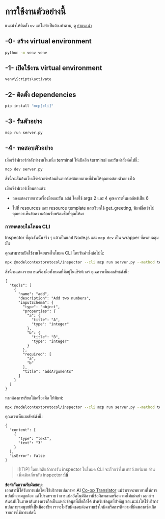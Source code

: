 <!--
CO_OP_TRANSLATOR_METADATA:
{
  "original_hash": "d26f746e21775c30b4d7ed97962b24df",
  "translation_date": "2025-08-18T14:31:54+00:00",
  "source_file": "03-GettingStarted/01-first-server/solution/python/README.md",
  "language_code": "th"
}
-->
# การใช้งานตัวอย่างนี้

แนะนำให้ติดตั้ง `uv` แต่ไม่จำเป็นต้องทำตาม, ดู [คำแนะนำ](https://docs.astral.sh/uv/#highlights)

## -0- สร้าง virtual environment

```bash
python -m venv venv
```

## -1- เปิดใช้งาน virtual environment

```bash
venv\Scripts\activate
```

## -2- ติดตั้ง dependencies

```bash
pip install "mcp[cli]"
```

## -3- รันตัวอย่าง

```bash
mcp run server.py
```

## -4- ทดสอบตัวอย่าง

เมื่อเซิร์ฟเวอร์กำลังทำงานในหนึ่ง terminal ให้เปิดอีก terminal และรันคำสั่งต่อไปนี้:

```bash
mcp dev server.py
```

สิ่งนี้จะเริ่มต้นเว็บเซิร์ฟเวอร์พร้อมอินเทอร์เฟซแบบภาพที่ช่วยให้คุณทดสอบตัวอย่างได้

เมื่อเซิร์ฟเวอร์เชื่อมต่อแล้ว:

- ลองแสดงรายการเครื่องมือและรัน `add` โดยใช้ args 2 และ 4 คุณควรเห็นผลลัพธ์เป็น 6

- ไปที่ resources และ resource template และเรียกใช้ get_greeting, พิมพ์ชื่อเข้าไป คุณควรเห็นข้อความต้อนรับพร้อมชื่อที่คุณให้มา

### การทดสอบในโหมด CLI

Inspector ที่คุณรันนั้นจริง ๆ แล้วเป็นแอป Node.js และ `mcp dev` เป็น wrapper ที่ครอบคลุมมัน

คุณสามารถเปิดใช้งานโดยตรงในโหมด CLI โดยรันคำสั่งต่อไปนี้:

```bash
npx @modelcontextprotocol/inspector --cli mcp run server.py --method tools/list
```

สิ่งนี้จะแสดงรายการเครื่องมือทั้งหมดที่มีอยู่ในเซิร์ฟเวอร์ คุณควรเห็นผลลัพธ์ดังนี้:

```text
{
  "tools": [
    {
      "name": "add",
      "description": "Add two numbers",
      "inputSchema": {
        "type": "object",
        "properties": {
          "a": {
            "title": "A",
            "type": "integer"
          },
          "b": {
            "title": "B",
            "type": "integer"
          }
        },
        "required": [
          "a",
          "b"
        ],
        "title": "addArguments"
      }
    }
  ]
}
```

หากต้องการเรียกใช้เครื่องมือ ให้พิมพ์:

```bash
npx @modelcontextprotocol/inspector --cli mcp run server.py --method tools/call --tool-name add --tool-arg a=1 --tool-arg b=2
```

คุณควรเห็นผลลัพธ์ดังนี้:

```text
{
  "content": [
    {
      "type": "text",
      "text": "3"
    }
  ],
  "isError": false
}
```

> ![!TIP]
> โดยปกติแล้วการรัน inspector ในโหมด CLI จะเร็วกว่าในเบราว์เซอร์มาก
> อ่านเพิ่มเติมเกี่ยวกับ inspector [ที่นี่](https://github.com/modelcontextprotocol/inspector)

**ข้อจำกัดความรับผิดชอบ**:  
เอกสารนี้ได้รับการแปลโดยใช้บริการแปลภาษา AI [Co-op Translator](https://github.com/Azure/co-op-translator) แม้ว่าเราจะพยายามให้การแปลมีความถูกต้อง แต่โปรดทราบว่าการแปลอัตโนมัติอาจมีข้อผิดพลาดหรือความไม่แม่นยำ เอกสารต้นฉบับในภาษาต้นทางควรถือเป็นแหล่งข้อมูลที่เชื่อถือได้ สำหรับข้อมูลที่สำคัญ ขอแนะนำให้ใช้บริการแปลภาษามนุษย์ที่เป็นมืออาชีพ เราจะไม่รับผิดชอบต่อความเข้าใจผิดหรือการตีความที่ผิดพลาดซึ่งเกิดจากการใช้การแปลนี้